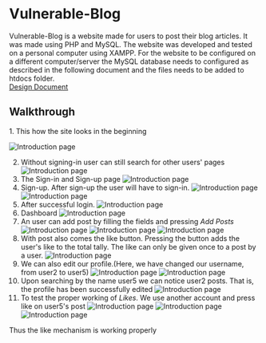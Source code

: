 # Vulnerable-Blog
Vulnerable-Blog is a website made for users to post their blog articles.
It was made using PHP and MySQL. 
The website was developed and tested on a personal computer using XAMPP.
For the website to be configured on a different computer/server the MySQL database needs to configured as described in the following document and the files needs to be added to htdocs folder.
<br><a href="https://github.com/rbn15/Blog/blob/master/design_document.docx?raw=true">Design Document</a>


<h2>Walkthrough</h2>
1.  This how the site looks in the beginning 

![Introduction page](https://github.com/rbn15/Blog/blob/master/Screenshot%20(159).png?raw=true)

2.  Without signing-in user can still search for other users' pages 
![Introduction page](https://github.com/rbn15/Blog/blob/master/Screenshot%20(160).png?raw=true)
3.  The Sign-in and Sign-up page
![Introduction page](https://github.com/rbn15/Blog/blob/master/Screenshot%20(162).png?raw=true)
4.   Sign-up. After sign-up the user will have to sign-in.
![Introduction page](https://github.com/rbn15/Blog/blob/master/Screenshot%20(163).png?raw=true)
![Introduction page](https://github.com/rbn15/Blog/blob/master/Screenshot%20(164).png?raw=true)
5. After successful login.
![Introduction page](https://github.com/rbn15/Blog/blob/master/Screenshot%20(165).png?raw=true)
6.  Dashboard
![Introduction page](https://github.com/rbn15/Blog/blob/master/Screenshot%20(166).png?raw=true)
7.  An user can add post by filling the fields and pressing *Add Posts*
![Introduction page](https://github.com/rbn15/Blog/blob/master/Screenshot%20(167).png?raw=true)
![Introduction page](https://github.com/rbn15/Blog/blob/master/Screenshot%20(168).png?raw=true)
![Introduction page](https://github.com/rbn15/Blog/blob/master/Screenshot%20(169).png?raw=true)
8.  With post also comes the like button. Pressing the button adds the user's like to the total tally. The like can only be given once to a post by a user.
![Introduction page](https://github.com/rbn15/Blog/blob/master/Screenshot%20(170).png?raw=true)
9.  We can also edit our profile.(Here, we have changed our username, from user2 to user5)
![Introduction page](https://github.com/rbn15/Blog/blob/master/Screenshot%20(171).png?raw=true)
![Introduction page](https://github.com/rbn15/Blog/blob/master/Screenshot%20(172).png?raw=true)
10. Upon searching by the name user5 we can notice user2 posts. That is, the profile has been successfully edited
![Introduction page](https://github.com/rbn15/Blog/blob/master/Screenshot%20(173).png?raw=true)
11. To test the proper working of *Likes*. We use another account and press like on user5's post
![Introduction page](https://github.com/rbn15/Blog/blob/master/Screenshot%20(174).png?raw=true)
![Introduction page](https://github.com/rbn15/Blog/blob/master/Screenshot%20(175).png?raw=true)
![Introduction page](https://github.com/rbn15/Blog/blob/master/Screenshot%20(176).png?raw=true)

Thus the like mechanism is working properly

